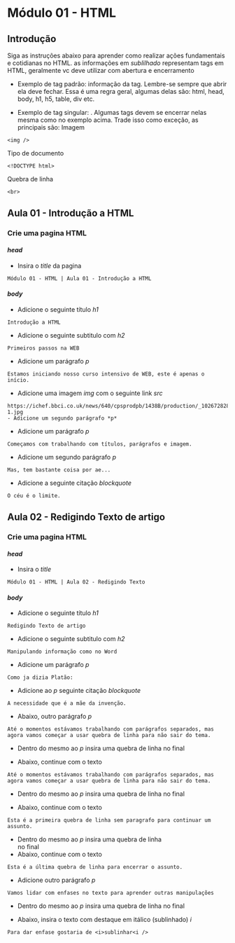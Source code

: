 # Módulo 01 - HTML

## Introdução

Siga as instruções abaixo para aprender como realizar ações fundamentais e cotidianas no HTML.
as informações em _sublilhado_ representam tags em HTML, geralmente vc deve utilizar com abertura e encerramento

- Exemplo de tag padrão: <tag-abre-fecha>informação da tag</tag-abre-fecha>.
  Lembre-se sempre que abrir ela deve fechar.
  Essa é uma regra geral, algumas delas são: html, head, body, h1, h5, table, div etc.

- Exemplo de tag singular: <tag-independente atributo-opcional="minha-fonte" />.
  Algumas tags devem se encerrar nelas mesma como no exemplo acima.
  Trade isso como exceção, as principais são:
  Imagem

```
<img />
```

Tipo de documento

```
<!DOCTYPE html>
```

Quebra de linha

```
<br>
```

## Aula 01 - Introdução a HTML

### Crie uma pagina HTML

#### _head_

- Insira o _title_ da pagina

```
Módulo 01 - HTML | Aula 01 - Introdução a HTML
```

#### _body_

- Adicione o seguinte título _h1_

```
Introdução a HTML
```

- Adicione o seguinte subtitulo com _h2_

```
Primeiros passos na WEB
```

- Adicione um parágrafo _p_

```
Estamos iniciando nosso curso intensivo de WEB, este é apenas o início.
```

- Adicione uma imagem _img_ com o seguinte link _src_

```
https://ichef.bbci.co.uk/news/640/cpsprodpb/1438B/production/_102672828_hi048321534-1.jpg
- Adicione um segundo parágrafo *p*
```

- Adicione um parágrafo _p_

```
Começamos com trabalhando com títulos, parágrafos e imagem.
```

- Adicione um segundo parágrafo _p_

```
Mas, tem bastante coisa por ae...
```

- Adicione a seguinte citação _blockquote_

```
O céu é o limite.
```

## Aula 02 - Redigindo Texto de artigo

### Crie uma pagina HTML

#### _head_

- Insira o _title_

```
Módulo 01 - HTML | Aula 02 - Redigindo Texto

```

#### _body_

- Adicione o seguinte título _h1_

```
Redigindo Texto de artigo
```

- Adicione o seguinte subtitulo com _h2_

```
Manipulando informação como no Word
```

- Adicione um parágrafo _p_

```
Como ja dizia Platão:
```

- Adicione ao _p_ seguinte citação _blockquote_

```
A necessidade que é a mãe da invenção.
```

- Abaixo, outro parágrafo _p_

```
Até o momentos estávamos trabalhando com parágrafos separados, mas agora vamos começar a usar quebra de linha para não sair do tema.
```

- Dentro do mesmo ao _p_ insira uma quebra de linha no final _<br>_

- Abaixo, continue com o texto

```
Até o momentos estávamos trabalhando com parágrafos separados, mas agora vamos começar a usar quebra de linha para não sair do tema.
```

- Dentro do mesmo ao _p_ insira uma quebra de linha no final _<br>_

- Abaixo, continue com o texto

```
Esta é a primeira quebra de linha sem paragrafo para continuar um assunto.
```

- Dentro do mesmo ao _p_ insira uma quebra de linha _<br>_ no final
- Abaixo, continue com o texto

```
Esta é a última quebra de linha para encerrar o assunto.
```

- Adicione outro parágrafo _p_

```
Vamos lidar com enfases no texto para aprender outras manipulações
```

- Dentro do mesmo ao _p_ insira uma quebra de linha no final _<br>_

- Abaixo, insira o texto com destaque em itálico (sublinhado) _i_

```
Para dar enfase gostaria de <i>sublinhar<i />
```
